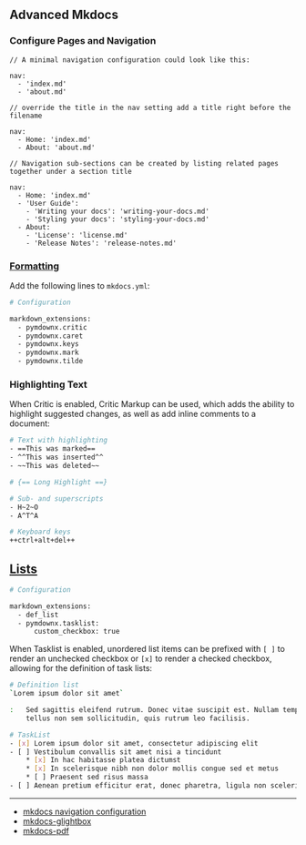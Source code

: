 ## Advanced Mkdocs

### Configure Pages and Navigation

```
// A minimal navigation configuration could look like this:

nav:
  - 'index.md'
  - 'about.md'
```

```
// override the title in the nav setting add a title right before the filename

nav:
  - Home: 'index.md'
  - About: 'about.md'
```

```
// Navigation sub-sections can be created by listing related pages together under a section title

nav:
  - Home: 'index.md'
  - 'User Guide':
    - 'Writing your docs': 'writing-your-docs.md'
    - 'Styling your docs': 'styling-your-docs.md'
  - About:
    - 'License': 'license.md'
    - 'Release Notes': 'release-notes.md'
```

### [Formatting](https://squidfunk.github.io/mkdocs-material/reference/formatting/)

Add the following lines to `mkdocs.yml`:

```bash
# Configuration

markdown_extensions:
  - pymdownx.critic
  - pymdownx.caret
  - pymdownx.keys
  - pymdownx.mark
  - pymdownx.tilde
```

### Highlighting Text

When Critic is enabled, Critic Markup can be used, which adds the ability to highlight suggested changes, as well as add inline comments to a document:

```bash
# Text with highlighting
- ==This was marked==
- ^^This was inserted^^
- ~~This was deleted~~

# {== Long Highlight ==}

# Sub- and superscripts
- H~2~O
- A^T^A

# Keyboard keys
++ctrl+alt+del++
```

## [Lists](https://squidfunk.github.io/mkdocs-material/reference/lists/)

```bash
# Configuration

markdown_extensions:
  - def_list
  - pymdownx.tasklist:
      custom_checkbox: true
```

When Tasklist is enabled, unordered list items can be prefixed with `[ ]` to render an unchecked checkbox or `[x]` to render a checked checkbox, allowing for the definition of task lists:

```bash
# Definition list
`Lorem ipsum dolor sit amet`

:   Sed sagittis eleifend rutrum. Donec vitae suscipit est. Nullam tempus
    tellus non sem sollicitudin, quis rutrum leo facilisis.

# TaskList
- [x] Lorem ipsum dolor sit amet, consectetur adipiscing elit
- [ ] Vestibulum convallis sit amet nisi a tincidunt
    * [x] In hac habitasse platea dictumst
    * [x] In scelerisque nibh non dolor mollis congue sed et metus
    * [ ] Praesent sed risus massa
- [ ] Aenean pretium efficitur erat, donec pharetra, ligula non scelerisque
```

---

- [mkdocs navigation configuration](https://www.mkdocs.org/user-guide/writing-your-docs/)
- [mkdocs-glightbox](https://blueswen.github.io/mkdocs-glightbox/caption/caption/)
- [mkdocs-pdf](https://pypi.org/project/mkdocs-pdf/)
